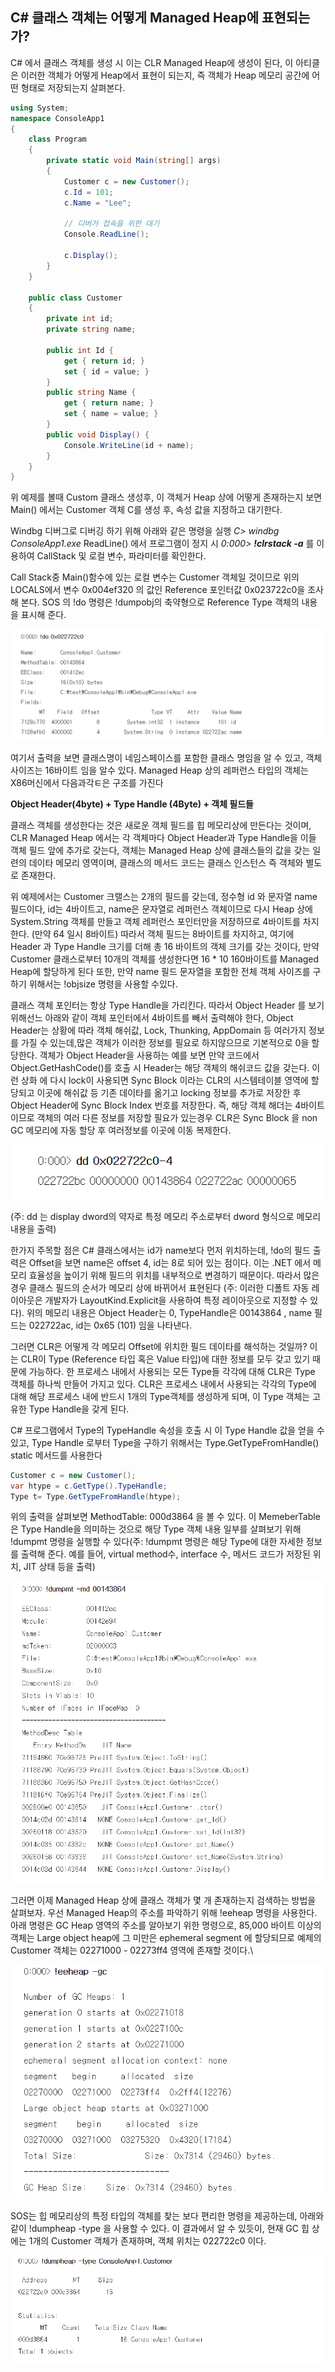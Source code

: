 ## C# 클래스 객체는 어떻게 Managed Heap에 표현되는가?

C# 에서 클래스 객체를 생성 시 이는 CLR Managed Heap에 생성이 된다, 이 아티클은 이러한 객체가 어떻게 Heap에서 표현이 되는지, 즉 객체가 Heap 메모리 공간에 어떤 형태로 저장되는지 살펴본다.

```csharp
using System;
namespace ConsoleApp1
{
    class Program
    {
        private static void Main(string[] args)
        {
            Customer c = new Customer();
            c.Id = 101;
            c.Name = "Lee";

            // 디버거 접속을 위한 대기
            Console.ReadLine();

            c.Display();
        }
    }

    public class Customer 
    {
        private int id;
        private string name;

        public int Id {
            get { return id; }
            set { id = value; }
        }
        public string Name {
            get { return name; }
            set { name = value; }
        }
        public void Display() {
            Console.WriteLine(id + name);
        }
    }
}
```

위 예제를 볼때 Custom 클래스 생성후, 이 객체거 Heap 상에 어떻게 존재하는지 보면 Main() 에서는 Customer 객체 C를 생성 후, 속성 값을 지정하고 대기한다.

Windbg 디버그로 디버깅 하기 위해 아래와 같은 명령을 실행 *C> windbg ConsoleApp1.exe* ReadLine() 에서 프로그램이 정지 시 *0:000> **!clrstack -a*** 를 이용하여 CallStack 및 로컬 변수, 파라미터를 확인한다.

Call Stack중 Main()함수에 있는 로컬 변수는 Customer 객체일 것이므로 위의 LOCALS에서 변수 0x004ef320 의 값인 Reference 포인터값 0x023722c0을 조사해 본다. SOS 의 !do 명령은 !dumpobj의 축약형으로 Reference Type 객체의 내용을 표시해 준다.

![1740457718431](image/Class객체는_어떻게_Heap에표현되는가/1740457718431.png)

여기서 출력을 보면 클래스명이 네임스페이스를 포함한 클래스 명임을 알 수 있고, 객체사이즈는 16바이트 임을 알수 있다. Managed Heap 상의 레퍼런스 타입의 객체는 X86머신에서 다음과각ㅌ은 구조를 가진다

**Object Header(4byte) + Type Handle (4Byte) + 객체 필드들**

클래스 객체를 생성한다는 것은 새로운 객체 필드를 힙 메모리상에 만든다는 것이며, CLR Managed Heap 에서는 각 객체마다 Object Header과 Type Handle을 이들 객체 필드 앞에 추가로 갖는다, 객체는 Managed Heap 상에 클래스들의 값을 갖는 일련의 데이타 메모리 영역이며, 클래스의 메서드 코드는 클래스 인스턴스 즉 객체와 별도로 존재한다.

위 예제에서는 Customer 크랠스는 2개의 필드를 갖는데, 정수형 id 와 문자열 name 필드이다, id는 4바이트고, name은 문자열로 레퍼런스 객체이므로 다시 Heap 상에 System.String 객체를 만들고 객체 레퍼런스 포인터만을 저장하므로 4바이트를 차지한다. (만약 64 일시 8바이트) 따라서 객체 필드는 8바이트를 차지하고, 여기에 Header 과 Type Handle 크기를 더해 총 16 바이트의 객체 크기를 갖는 것이다, 만약 Customer 클래스로부터 10개의 객체를 생성한다면 16 * 10 160바이트를 Managed Heap에 할당하게 된다 또한, 만약 name 필드 문자열을 포함한 전체 객체 사이즈를 구하기 위해서는 !objsize 명령을 사용할 수있다.

클래스 객체 포인터는 항상 Type Handle을 가리킨다. 따라서 Object Header 를 보기 위해선느 아래와 같이 객체 포인터에서 4바이트를 빼서 출력해야 한다, Object Header는 상황에 따라 객체 해쉬값, Lock, Thunking, AppDomain 등 여러가지 정보를 가질 수 있는데,많은 객체가 이러한 정보를 필요로 하지않으므로 기본적으로 0을 할당한다. 객체가 Object Header을 사용하는 예를 보면 만약 코드에서 Object.GetHashCode()를 호출 시 Header는 해당 객체의 해쉬코드 값을 갖는다. 이런 상화 에 다시 lock이 사용되면 Sync Block 이라는 CLR의 시스템테이블 영역에 할당되고 이곳에 해쉬값 등 기존 데이타를 옮기고 locking 정보를 추가로 저장한 후 Object Header에 Sync Block Index 번호를 저장한다. 즉, 해당 객체 해더는 4바이트이므로 객체의 여러 다른 정보를 저장할 필요가 있는경우 CLR은 Sync Block 을 non GC 메모리에 자동 할당 후 여러정보를 이곳에 이동 복제한다.

![1740458727213](image/Class객체는_어떻게_Heap에표현되는가/1740458727213.png)

(주: dd 는 display dword의 약자로 특정 메모리 주소로부터 dword 형식으로 메모리 내용을 출력)

한가지 주목할 점은 C# 클래스에서는 id가 name보다 먼저 위치하는데, !do의 필드 출력은 Offset을 보면 name은 offset 4, id는 8로 되어 있는 점이다. 이는 .NET 에서 메모리 효율성을 높이기 위해 필드의 위치를 내부적으로 변경하기 때문이다. 따라서 많은 경우 클래스 필드의 순서가 메모리 상에 바뀌어서 표현된다 (주: 이러한 디폴트 자동 레이아웃은 개발자가 LayoutKind.Explicit을 사용하여 특정 레이아웃으로 지정할 수 있다). 위의 메모리 내용은 Object Header는 0, TypeHandle은 00143864 , name 필드는 022722ac, id는 0x65 (101) 임을 나타낸다.

그러면 CLR은 어떻게 각 메모리 Offset에 위치한 필드 데이타를 해석하는 것일까? 이는 CLR이 Type (Reference 타입 혹은 Value 타입)에 대한 정보를 모두 갖고 있기 때문에 가능하다. 한 프로세스 내에서 사용되는 모든 Type들 각각에 대해 CLR은 Type 객체를 하나씩 만들어 가지고 있다. CLR은 프로세스 내에서 사용되는 각각의 Type에 대해 해당 프로세스 내에 반드시 1개의 Type객체를 생성하게 되며, 이 Type 객체는 고유한 Type Handle을 갖게 된다.

C# 프로그램에서 Type의 TypeHandle 속성을 호출 시 이 Type Handle 값을 얻을 수 있고, Type Handle 로부터 Type을 구하기 위해서는 Type.GetTypeFromHandle() static 메서드를 사용한다

```csharp
Customer c = new Customer();
var htype = c.GetType().TypeHandle;
Type t= Type.GetTypeFromHandle(htype);
```

위의 출력을 살펴보면 MethodTable: 000d3864 을 볼 수 있다. 이 MemeberTable은 Type Handle을 의미하는 것으로 해당 Type 객체 내용 일부를 살펴보기 위해 !dumpmt 명령을 실행할 수 있다(주: !dumpmt 명령은 해당 Type에 대한 자세한 정보를 출력해 준다. 예를 들어, virtual method수, interface 수, 메서드 코드가 저장된 위치, JIT 상태 등을 출력)

![1740461868544](image/Class객체는_어떻게_Heap에표현되는가/1740461868544.png)

그러면 이제 Managed Heap 상에 클래스 객체가 몇 개 존재하는지 검색하는 방법을 살펴보자. 우선 Managed Heap의 주소를 파악하기 위해 !eeheap 명령을 사용한다. 아래 명령은 GC Heap 영역의 주소를 알아보기 위한 명령으로, 85,000 바이트 이상의 객체는 Large object heap에 그 미만은 ephemeral segment 에 할당되므로 예제의 Customer 객체는 02271000 - 02273ff4 영역에 존재할 것이다.\

![1740461891770](image/Class객체는_어떻게_Heap에표현되는가/1740461891770.png)

SOS는 힙 메모리상의 특정 타입의 객체를 찾는 보다 편리한 명령을 제공하는데, 아래와 같이 !dumpheap -type 을 사용할 수 있다. 이 결과에서 알 수 있듯이, 현재 GC 힙 상에는 1개의 Customer 객체가 존재하며, 객체 위치는 022722c0 이다.

![1740461989196](image/Class객체는_어떻게_Heap에표현되는가/1740461989196.png)
